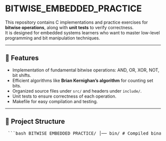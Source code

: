 # BITWISE_EMBEDDED_PRACTICE

This repository contains C implementations and practice exercises for **bitwise operations**, along with **unit tests** to verify correctness.  
It is designed for embedded systems learners who want to master low-level programming and bit manipulation techniques.

---

## 📌 Features
- Implementation of fundamental bitwise operations: AND, OR, XOR, NOT, bit shifts.
- Efficient algorithms like **Brian Kernighan’s algorithm** for counting set bits.
- Organized source files under `src/` and headers under `include/`.
- Unit tests to ensure correctness of each operation.
- Makefile for easy compilation and testing.

---

## 📂 Project Structure

<pre> ```bash BITWISE_EMBEDDED_PRACTICE/ │── bin/ # Compiled binaries │── images/ # Images for documentation │── include/ # Header files (.h) │── src/ # Source code (.c implementations) │── tests/ # Unit test cases │── LICENSE # License file │── Makefile # Build script for easy compilation │── README.md # Documentation ``` </pre>

